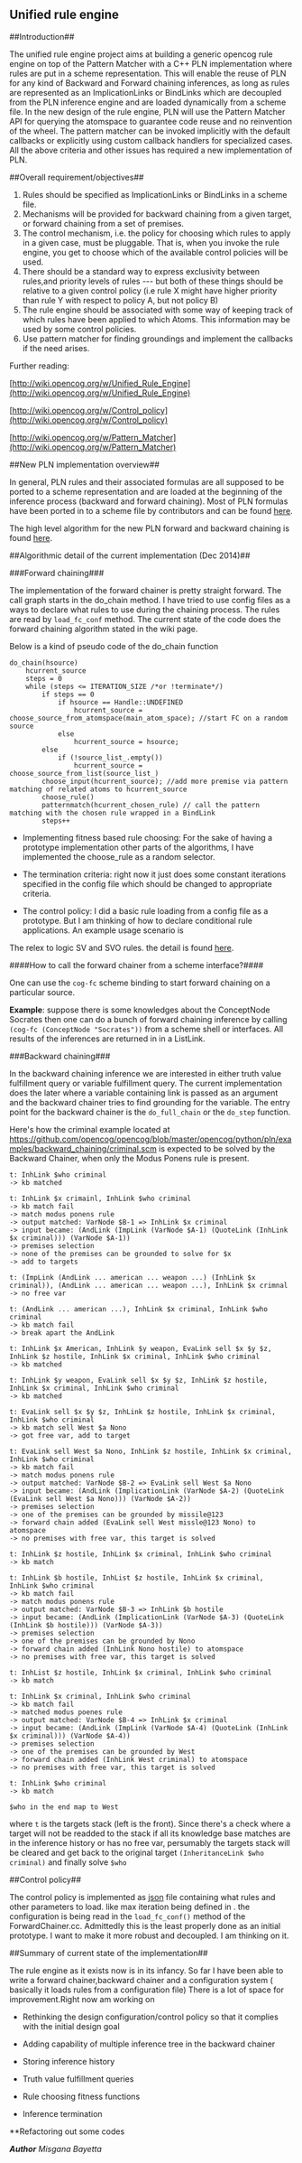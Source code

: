 Unified rule engine
-------------------

##Introduction##

   The unified rule engine project aims at building a generic opencog rule engine on top of the Pattern Matcher with a C++ PLN
 implementation where rules are put in a scheme representation. This will enable the reuse of PLN for any kind of Backward
 and Forward chaining inferences, as long as rules are represented as an ImplicationLinks or BindLinks which are decoupled  from 
 the PLN inference engine and are loaded dynamically from a scheme file.  In the new design of the rule engine, PLN will use the Pattern Matcher API
 for querying the atomspace to guarantee code reuse and no reinvention of the wheel.  The pattern matcher can be invoked implicitly with the default
 callbacks or explicitly using custom callback handlers for specialized cases.  All the above criteria and other issues has required a new implementation of PLN. 

##Overall requirement/objectives##
  
  1. Rules should be specified as ImplicationLinks or BindLinks in a scheme file.
  2. Mechanisms will be provided for backward chaining from a given target, or forward chaining from a set of premises.
  3. The control mechanism, i.e. the policy for choosing which rules to apply in a given case,
   must be pluggable. That is, when you invoke the rule engine, you get to choose which of the
   available control policies will be used. 
  4. There should be a standard way to express exclusivity between rules,and priority levels of rules --- but both of
   these things should be relative to a given control policy (i.e rule X might have higher priority than rule Y with 
   respect to policy A, but not policy B)
  5. The rule engine should be associated with some way of keeping track of which rules have been applied to which Atoms.
    This information may be used by some control policies.
  6. Use pattern matcher for finding groundings and implement the callbacks if the need arises.
    
  Further reading:
  
  [http://wiki.opencog.org/w/Unified_Rule_Engine](http://wiki.opencog.org/w/Unified_Rule_Engine)
  
  [http://wiki.opencog.org/w/Control_policy](http://wiki.opencog.org/w/Control_policy)
  
  [http://wiki.opencog.org/w/Pattern_Matcher](http://wiki.opencog.org/w/Pattern_Matcher)
   
##New PLN implementation overview##
 
  In general, PLN rules and their associated formulas are all supposed to be ported to a scheme representation and are loaded at 
  the beginning of the inference process (backward and forward chaining). Most of PLN formulas have been ported
in to a scheme file by contributors and can be found [here](https://github.com/opencog/opencog/tree/master/opencog/reasoning/RuleEngine/rules).

  The high level algorithm for the new PLN forward and backward chaining is found [here](http://wiki.opencog.org/w/New_PLN_Chainer_Design).
  
##Algorithmic detail of the current implementation (Dec 2014)##
  
###Forward chaining###

The implementation of the forward chainer is pretty straight forward.  The call graph starts in
the do_chain method.  I have tried to use config files as a ways to declare what rules to use during the chaining process. The rules are read
by `load_fc_conf` method. The current state of the code does the forward chaining algorithm stated in the wiki page.
 
Below is a kind of pseudo code of the do_chain function

	do_chain(hsource)
		hcurrent_source	
		steps = 0
		while (steps <= ITERATION_SIZE /*or !terminate*/) 
			if steps == 0
				if hsource == Handle::UNDEFINED
					hcurrent_source = choose_source_from_atomspace(main_atom_space); //start FC on a random source
				else
					hcurrent_source = hsource;
	    	else 
				if (!source_list_.empty())
					hcurrent_source = choose_source_from_list(source_list_)
			choose_input(hcurrent_source); //add more premise via pattern matching of related atoms to hcurrent_source
			choose_rule()
			patternmatch(hcurrent_chosen_rule) // call the pattern matching with the chosen rule wrapped in a BindLink
			steps++
	
 * Implementing fitness based rule choosing: For the sake of having a prototype implementation other parts of the algorithms, I have implemented the choose_rule as a random selector. 
 
 * The termination criteria: right now it just does some constant iterations specified in the config file which should be changed to appropriate criteria. 
 
 * The control policy: I did a basic rule loading from a config file as a prototype. But I am thinking of how to declare conditional rule applications. An example usage scenario is
 
 The relex to logic SV and SVO rules. the detail is found [here](http://wiki.opencog.org/w/RelEx2Logic_Rules#Suggested_Rule_File_Format).

####How to call the forward chainer from a scheme interface?####

One can use the `cog-fc` scheme binding to start forward chaining on a particular source.

**Example**: suppose there is some knowledges about the ConceptNode Socrates then one can do a bunch of forward chaining inference
by calling `(cog-fc (ConceptNode "Socrates"))` from a scheme shell or interfaces. All results of the inferences are returned in 
in a ListLink.

###Backward chaining###

In the backward chaining inference we are interested in either truth value fulfillment query or variable fulfillment query.  The current implementation does
the later where a variable containing link is passed as an argument and the backward chainer tries to find grounding for the variable.  The entry point 
for the backward chainer is the `do_full_chain` or the `do_step` function.

Here's how the criminal example located at https://github.com/opencog/opencog/blob/master/opencog/python/pln/examples/backward_chaining/criminal.scm
is expected to be solved by the Backward Chainer, when only the Modus Ponens rule is present.


```
t: InhLink $who criminal
-> kb matched

t: InhLink $x crimainl, InhLink $who criminal
-> kb match fail
-> match modus ponens rule
-> output matched: VarNode $B-1 => InhLink $x criminal
-> input became: (AndLink (ImpLink (VarNode $A-1) (QuoteLink (InhLink $x criminal))) (VarNode $A-1))
-> premises selection
-> none of the premises can be grounded to solve for $x
-> add to targets

t: (ImpLink (AndLink ... american ... weapon ...) (InhLink $x criminal)), (AndLink ... american ... weapon ...), InhLink $x crimnal
-> no free var

t: (AndLink ... american ...), InhLink $x criminal, InhLink $who criminal
-> kb match fail
-> break apart the AndLink

t: InhLink $x American, InhLink $y weapon, EvaLink sell $x $y $z, InhLink $z hostile, InhLink $x criminal, InhLink $who criminal
-> kb matched

t: InhLink $y weapon, EvaLink sell $x $y $z, InhLink $z hostile, InhLink $x criminal, InhLink $who criminal
-> kb matched

t: EvaLink sell $x $y $z, InhLink $z hostile, InhLink $x criminal, InhLink $who criminal
-> kb match sell West $a Nono
-> got free var, add to target

t: EvaLink sell West $a Nono, InhLink $z hostile, InhLink $x criminal, InhLink $who criminal
-> kb match fail
-> match modus ponens rule
-> output matched: VarNode $B-2 => EvaLink sell West $a Nono
-> input became: (AndLink (ImplicationLink (VarNode $A-2) (QuoteLink (EvaLink sell West $a Nono))) (VarNode $A-2))
-> premises selection
-> one of the premises can be grounded by missile@123
-> forward chain added (EvaLink sell West missle@123 Nono) to atomspace
-> no premises with free var, this target is solved

t: InhLink $z hostile, InhLink $x criminal, InhLink $who criminal
-> kb match

t: InhLink $b hostile, InhList $z hostile, InhLink $x criminal, InhLink $who criminal
-> kb match fail
-> match modus ponens rule
-> output matched: VarNode $B-3 => InhLink $b hostile
-> input became: (AndLink (ImplicationLink (VarNode $A-3) (QuoteLink (InhLink $b hostile))) (VarNode $A-3))
-> premises selection
-> one of the premises can be grounded by Nono
-> forward chain added (InhLink Nono hostile) to atomspace
-> no premises with free var, this target is solved

t: InhList $z hostile, InhLink $x criminal, InhLink $who criminal
-> kb match

t: InhLink $x criminal, InhLink $who criminal
-> kb match fail
-> matched modus poenes rule
-> output matched: VarNode $B-4 => InhLink $x criminal
-> input became: (AndLink (ImpLink (VarNode $A-4) (QuoteLink (InhLink $x criminal))) (VarNode $A-4))
-> premises selection
-> one of the premises can be grounded by West
-> forward chain added (InhLink West criminal) to atomspace
-> no premises with free var, this target is solved

t: InhLink $who criminal
-> kb match

$who in the end map to West

```

where `t` is the targets stack (left is the front).  Since there's a check where a target will not be readded to the stack
if all its knowledge base matches are in the inference history or has no free var, persumably the targets stack will
be cleared and get back to the original target `(InheritanceLink $who criminal)` and finally solve `$who`


##Control policy##

The control policy is implemented as [json](https://github.com/opencog/opencog/blob/master/opencog/reasoning/RuleEngine/default_cpolicy.json) file containing what rules and other parameters to load. like max iteration being defined in .
the configuration is being read in the `load_fc_conf()` method of the ForwardChainer.cc.  Admittedly  this is the least properly done as an initial prototype.  I want to make it more robust and decoupled.  I am thinking on it.

##Summary of current state of the implementation##

The rule engine as it exists now is in its infancy. So far I have been able to write a forward chainer,backward chainer and a configuration system ( basically it loads rules from a configuration file)
There is a lot of space for improvement.Right now am working on

* Rethinking the design configuration/control policy so that it complies with the initial design goal

* Adding capability of multiple inference tree in the backward chainer

* Storing inference history

* Truth value fulfillment queries

* Rule choosing fitness functions

* Inference termination 

**Refactoring out some codes





***Author*** *Misgana Bayetta*
